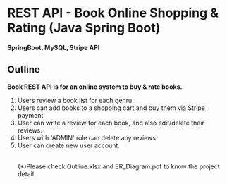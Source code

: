 <h1>REST API - Book Online Shopping & Rating  (Java Spring Boot)</h1>
<p><b>SpringBoot, MySQL, Stripe API</b></p>	

<h2>Outline</h2>
<p><b>Book REST API is for an online system to buy & rate books.</b><p>
<ol>
<li>Users review a book list for each genru.</li>
<li>Users can add books to a shopping cart and buy them via Stripe payment.</li>
<li>User can write a review for each book, and also edit/delete their reviews. </li>
<li>Users with 'ADMIN' role can delete any reviews. </li>
<li>User can create new user account.</li>
<br>
<p>(*)Please check Outline.xlsx and ER_Diagram.pdf to know the project detail.</p> 

